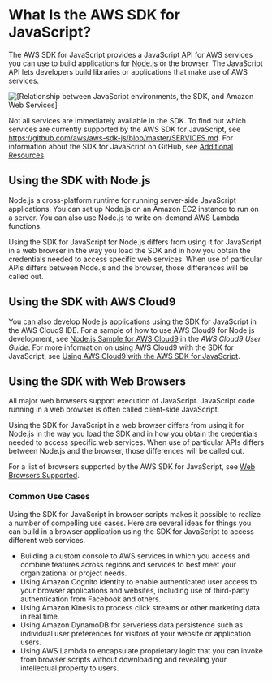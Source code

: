 # What Is the AWS SDK for JavaScript?<a name="welcome"></a>

The AWS SDK for JavaScript provides a JavaScript API for AWS services you can use to build applications for [Node\.js](https://nodejs.org/en/) or the browser\. The JavaScript API lets developers build libraries or applications that make use of AWS services\.

![\[Relationship between JavaScript environments, the SDK, and Amazon Web Services\]](http://docs.aws.amazon.com/sdk-for-javascript/v2/developer-guide/images/sdk-overview.png)

Not all services are immediately available in the SDK\. To find out which services are currently supported by the AWS SDK for JavaScript, see [ https://github\.com/aws/aws\-sdk\-js/blob/master/SERVICES\.md]( https://github.com/aws/aws-sdk-js/blob/master/SERVICES.md)\. For information about the SDK for JavaScript on GitHub, see [Additional Resources](resources.md)\.

## Using the SDK with Node\.js<a name="w3ab1b5b9"></a>

Node\.js a cross\-platform runtime for running server\-side JavaScript applications\. You can set up Node\.js on an Amazon EC2 instance to run on a server\. You can also use Node\.js to write on\-demand AWS Lambda functions\.

Using the SDK for JavaScript for Node\.js differs from using it for JavaScript in a web browser in the way you load the SDK and in how you obtain the credentials needed to access specific web services\. When use of particular APIs differs between Node\.js and the browser, those differences will be called out\.

## Using the SDK with AWS Cloud9<a name="w3ab1b5c11"></a>

You can also develop Node\.js applications using the SDK for JavaScript in the AWS Cloud9 IDE\. For a sample of how to use AWS Cloud9 for Node\.js development, see [Node\.js Sample for AWS Cloud9](http://docs.aws.amazon.com/cloud9/latest/user-guide//sample-nodejs.html) in the *AWS Cloud9 User Guide*\. For more information on using AWS Cloud9 with the SDK for JavaScript, see [Using AWS Cloud9 with the AWS SDK for JavaScript](cloud9-javascript.md)\.

## Using the SDK with Web Browsers<a name="w3ab1b5c13"></a>

All major web browsers support execution of JavaScript\. JavaScript code running in a web browser is often called client\-side JavaScript\.

Using the SDK for JavaScript in a web browser differs from using it for Node\.js in the way you load the SDK and in how you obtain the credentials needed to access specific web services\. When use of particular APIs differs between Node\.js and the browser, those differences will be called out\.

For a list of browsers supported by the AWS SDK for JavaScript, see [Web Browsers Supported](browsers-supported.md)\.

### Common Use Cases<a name="w3ab1b5c13b8"></a>

Using the SDK for JavaScript in browser scripts makes it possible to realize a number of compelling use cases\. Here are several ideas for things you can build in a browser application using the SDK for JavaScript to access different web services\.
+ Building a custom console to AWS services in which you access and combine features across regions and services to best meet your organizational or project needs\.
+ Using Amazon Cognito Identity to enable authenticated user access to your browser applications and websites, including use of third\-party authentication from Facebook and others\.
+ Using Amazon Kinesis to process click streams or other marketing data in real time\.
+ Using Amazon DynamoDB for serverless data persistence such as individual user preferences for visitors of your website or application users\.
+ Using AWS Lambda to encapsulate proprietary logic that you can invoke from browser scripts without downloading and revealing your intellectual property to users\.